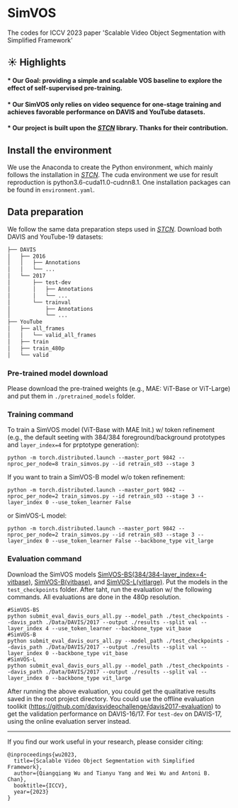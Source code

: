 # SimVOS

The codes for ICCV 2023 paper 'Scalable Video Object Segmentation with Simplified Framework'

## :sunny: Highlights

#### * Our Goal: providing a simple and scalable VOS baseline to explore the effect of self-supervised pre-training.

#### * Our SimVOS only relies on video sequence for one-stage training and achieves favorable performance on DAVIS and YouTube datasets.

#### * Our project is built upon the [_STCN_](https://github.com/hkchengrex/STCN) library. Thanks for their contribution.

## Install the environment
We use the Anaconda to create the Python environment, which mainly follows the installation in [_STCN_](https://github.com/hkchengrex/STCN). The cuda environment we use for result reproduction is python3.6-cuda11.0-cudnn8.1.
One installation packages can be found in `environment.yaml`.


## Data preparation
We follow the same data preparation steps used in [_STCN_](https://github.com/hkchengrex/STCN). Download both DAVIS and YouTube-19 datasets:
```bash
├── DAVIS
│   ├── 2016
│   │   ├── Annotations
│   │   └── ...
│   └── 2017
│       ├── test-dev
│       │   ├── Annotations
│       │   └── ...
│       └── trainval
│           ├── Annotations
│           └── ...
├── YouTube
│   ├── all_frames
│   │   └── valid_all_frames
│   ├── train
│   ├── train_480p
│   └── valid
```

### Pre-trained model download
Please download the pre-trained weights (e.g., MAE: ViT-Base or ViT-Large) and put them in `./pretrained_models` folder.

### Training command
To train a SimVOS model (ViT-Base with MAE Init.) w/ token refinement (e.g., the default seeting with 384/384 foreground/background prototypes and `layer_index=4` for prptotype generation):
```
python -m torch.distributed.launch --master_port 9842 --nproc_per_node=8 train_simvos.py --id retrain_s03 --stage 3
```
If you want to train a SimVOS-B model w/o token refinement:
```
python -m torch.distributed.launch --master_port 9842 --nproc_per_node=2 train_simvos.py --id retrain_s03 --stage 3 --layer_index 0 --use_token_learner False
```
or SimVOS-L model:
```
python -m torch.distributed.launch --master_port 9842 --nproc_per_node=2 train_simvos.py --id retrain_s03 --stage 3 --layer_index 0 --use_token_learner False --backbone_type vit_large
```

### Evaluation command
Download the SimVOS models [SimVOS-BS(384/384-layer_index=4-vitbase)](https://drive.google.com/file/d/1v1FdDc5oFFUOBZ_Oc2yhPxDZpbHpTYsY/view?usp=drive_link), [SimVOS-B(vitbase)](https://drive.google.com/file/d/1v1FdDc5oFFUOBZ_Oc2yhPxDZpbHpTYsY/view?usp=drive_link](https://drive.google.com/file/d/1uSobYg2JQzpR-Lwb81YsUoyjEr1jaTwJ/view?usp=drive_link)), and [SimVOS-L(vitlarge)](https://drive.google.com/file/d/1bh2FyaoRlTdupvCHRiJc9O9vnRhSkcE8/view?usp=drive_link). Put the models in the `test_checkpoints` folder. After taht, run the evaluation w/ the following commands. All evaluations are done in the 480p resolution.
```
#SimVOS-BS
python submit_eval_davis_ours_all.py --model_path ./test_checkpoints --davis_path ./Data/DAVIS/2017 --output ./results --split val --layer_index 4 --use_token_learner --backbone_type vit_base
#SimVOS-B
python submit_eval_davis_ours_all.py --model_path ./test_checkpoints --davis_path ./Data/DAVIS/2017 --output ./results --split val --layer_index 0 --backbone_type vit_base
#SimVOS-L
python submit_eval_davis_ours_all.py --model_path ./test_checkpoints --davis_path ./Data/DAVIS/2017 --output ./results --split val --layer_index 0 --backbone_type vit_large
```

After running the above evaluation, you could get the qualitative results saved in the root project directory. You could use the offline evaluation toolikit (https://github.com/davisvideochallenge/davis2017-evaluation) to get the validation performance on DAVIS-16/17. For `test-dev` on DAVIS-17, using the online evaluation server instead.

------

If you find our work useful in your research, please consider citing:

```
@inproceedings{wu2023,
  title={Scalable Video Object Segmentation with Simplified Framework},
  author={Qiangqiang Wu and Tianyu Yang and Wei Wu and Antoni B. Chan},
  booktitle={ICCV},
  year={2023}
}
```
